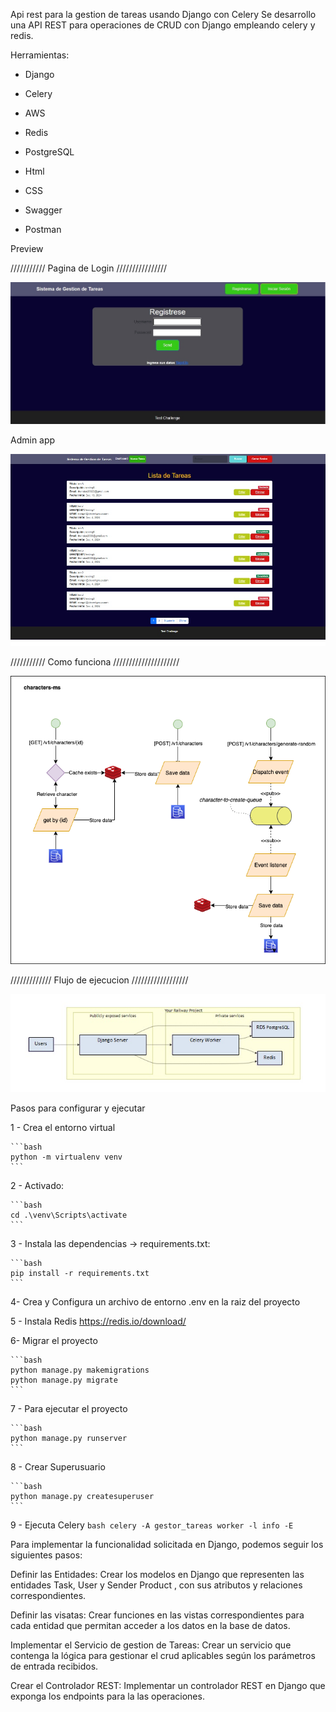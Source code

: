 Api rest para la gestion de tareas usando Django con Celery Se desarrollo una API REST para operaciones de CRUD con Django empleando celery y redis.

Herramientas:

- Django

- Celery

- AWS

- Redis

- PostgreSQL

- Html

- CSS

- Swagger

- Postman



Preview

/////////// Pagina de Login ////////////////

![image alt](https://github.com/thenoise2000/tareas/blob/main/docs/Login.jpg?raw=true)

Admin app

![image alt](https://github.com/thenoise2000/tareas/blob/main/docs/panel.jpg?raw=true)

/////////// Como funciona /////////////////////

![image alt](https://github.com/thenoise2000/tareas/blob/main/docs/redis.png?raw=true)

///////////// Flujo de ejecucion //////////////////

![image alt](https://github.com/thenoise2000/tareas/blob/main/docs/worker.jpg?raw=true)

Pasos para configurar y ejecutar

1 - Crea el entorno virtual

    ```bash
    python -m virtualenv venv
    ```
2 - Activado:
    
    ```bash
    cd .\venv\Scripts\activate
    ```

3 - Instala las dependencias ->  requirements.txt:

    ```bash
    pip install -r requirements.txt
    ```

4-  Crea y Configura un archivo de entorno .env en la raiz del proyecto

5 - Instala Redis https://redis.io/download/
   
6- Migrar el proyecto

    ```bash
    python manage.py makemigrations
    python manage.py migrate
    ```

7 - Para ejecutar el proyecto

    ```bash
    python manage.py runserver
    ```
    
8 - Crear Superusuario

    ```bash
    python manage.py createsuperuser
    ```

9 - Ejecuta Celery 
    ```bash
    celery -A gestor_tareas worker -l info -E
    ```

Para implementar la funcionalidad solicitada en Django, podemos seguir los siguientes pasos:

Definir las Entidades: Crear los modelos en Django que representen las entidades Task, User y Sender Product , con sus atributos y relaciones correspondientes.

Definir las visatas: Crear funciones en las vistas correspondientes para cada entidad que permitan acceder a los datos en la base de datos.

Implementar el Servicio de gestion de Tareas: Crear un servicio que contenga la lógica para gestionar el crud aplicables según los parámetros de entrada recibidos.

Crear el Controlador REST: Implementar un controlador REST en Django que exponga los endpoints para la las operaciones.

